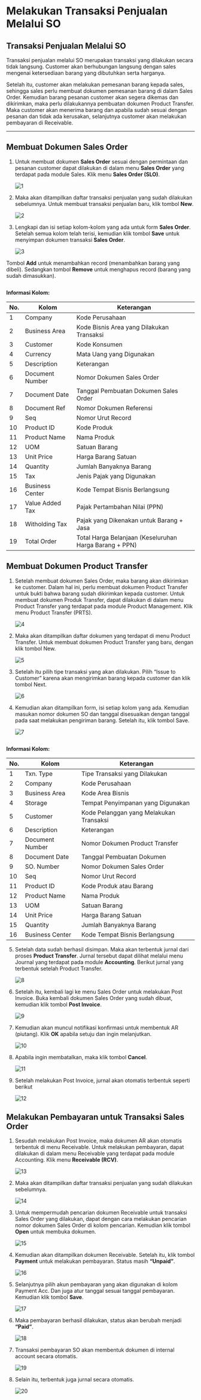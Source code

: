 # Melakukan Transaksi Penjualan Melalui SO

## Transaksi Penjualan Melalui SO

Transaksi penjualan melalui SO merupakan transaksi yang dilakukan secara tidak langsung. Customer akan berhubungan langsung dengan sales mengenai ketersediaan barang yang dibutuhkan serta harganya. 

Setelah itu, customer akan melakukan pemesanan barang kepada sales, sehingga sales perlu membuat dokumen pemesanan barang di dalam Sales Order. Kemudian barang pesanan customer akan segera dikemas dan dikirimkan, maka perlu dilakukannya pembuatan dokumen Product Transfer. Maka customer akan menerima barang dan apabila sudah sesuai dengan pesanan dan tidak ada kerusakan, selanjutnya customer akan melakukan pembayaran di Receivable.

---

## Membuat Dokumen Sales Order
1. Untuk membuat dokumen **Sales Order** sesuai dengan permintaan dan pesanan customer dapat dilakukan di dalam menu **Sales Order** yang terdapat pada module Sales. Klik menu **Sales Order (SLO)**.

    ![1](../dokumentasi-akor/transaksi-penjualan-melalui-SO/1.jpg)


2. Maka akan ditampilkan daftar transaksi penjualan yang sudah dilakukan sebelumnya. Untuk membuat transaksi penjualan baru, klik tombol **New**.

    ![2](../dokumentasi-akor/transaksi-penjualan-melalui-SO/2.png)

3. Lengkapi dan isi setiap kolom-kolom yang ada untuk form **Sales Order**. Setelah semua kolom telah terisi, kemudian klik tombol **Save** untuk menyimpan dokumen transaksi **Sales Order**.

    ![3](../dokumentasi-akor/transaksi-penjualan-melalui-SO/3.png)
    
Tombol **Add** untuk menambahkan record (menambahkan barang yang dibeli). Sedangkan tombol **Remove** untuk menghapus record (barang yang sudah dimasukkan).

```{note}  Semua kolom yang bertanda (*) wajib diisi

```

**Informasi Kolom:** 

| No. | Kolom            | Keterangan                                          |
|-----|------------------|-----------------------------------------------------|
| 1   | Company          | Kode Perusahaan                                     |
| 2   | Business Area    | Kode Bisnis Area yang Dilakukan Transaksi           |
| 3   | Customer         | Kode Konsumen                                      |
| 4   | Currency         | Mata Uang yang Digunakan                            |
| 5   | Description      | Keterangan                                          |
| 6   | Document Number  | Nomor Dokumen Sales Order                           |
| 7   | Document Date    | Tanggal Pembuatan Dokumen Sales Order               |
| 8   | Document Ref     | Nomor Dokumen Referensi                             |
| 9   | Seq              | Nomor Urut Record                                   |
| 10  | Product ID       | Kode Produk                                        |
| 11  | Product Name     | Nama Produk                                        |
| 12  | UOM              | Satuan Barang                                      |
| 13  | Unit Price       | Harga Barang Satuan                                |
| 14  | Quantity         | Jumlah Banyaknya Barang                            |
| 15  | Tax              | Jenis Pajak yang Digunakan                         |
| 16  | Business Center  | Kode Tempat Bisnis Berlangsung                      |
| 17  | Value Added Tax  | Pajak Pertambahan Nilai (PPN)                      |
| 18  | Witholding Tax   | Pajak yang Dikenakan untuk Barang + Jasa           |
| 19  | Total Order       | Total Harga Belanjaan (Keseluruhan Harga Barang + PPN) |


## Membuat Dokumen Product Transfer

1. Setelah membuat dokumen Sales Order, maka barang akan dikirimkan ke customer. Dalam hal ini, perlu membuat dokumen Product Transfer untuk bukti bahwa barang sudah dikirimkan kepada customer. Untuk membuat dokumen Produk Transfer, dapat dilakukan di dalam menu Product Transfer yang terdapat pada module Product Management. Klik menu Product Transfer (PRTS).

     ![4](../dokumentasi-akor/transaksi-penjualan-melalui-SO/4.jpg)

2. Maka akan ditampilkan daftar dokumen yang terdapat di menu Product Transfer. Untuk membuat dokumen Product Transfer yang baru, dengan klik tombol New.

    ![5](../dokumentasi-akor/transaksi-penjualan-melalui-SO/5.png)

3. Setelah itu pilih tipe transaksi yang akan dilakukan. Pilih “Issue to Customer” karena akan mengirimkan barang kepada customer dan klik tombol Next.

    ![6](../dokumentasi-akor/transaksi-penjualan-melalui-SO/6.png)

4. Kemudian akan ditampilkan form, isi setiap kolom yang ada. Kemudian masukan nomor dokumen SO dan tanggal disesuaikan dengan tanggal pada saat melakukan pengiriman barang. Setelah itu, klik tombol Save.

    ![7](../dokumentasi-akor/transaksi-penjualan-melalui-SO/7.png)

```{note}  Semua kolom yang bertanda (*) wajib diisi

```

**Informasi Kolom:** 

| No. | Kolom          | Keterangan                                  |
|-----|----------------|---------------------------------------------|
| 1   | Txn. Type      | Tipe Transaksi yang Dilakukan               |
| 2   | Company        | Kode Perusahaan                             |
| 3   | Business Area  | Kode Area Bisnis                            |
| 4   | Storage        | Tempat Penyimpanan yang Digunakan           |
| 5   | Customer       | Kode Pelanggan yang Melakukan Transaksi     |
| 6   | Description    | Keterangan                                  |
| 7   | Document Number| Nomor Dokumen Product Transfer              |
| 8   | Document Date  | Tanggal Pembuatan Dokumen                   |
| 9   | SO. Number     | Nomor Dokumen Sales Order                   |
| 10  | Seq            | Nomor Urut Record                           |
| 11  | Product ID     | Kode Produk atau Barang                     |
| 12  | Product Name   | Nama Produk                                |
| 13  | UOM            | Satuan Barang                               |
| 14  | Unit Price     | Harga Barang Satuan                         |
| 15  | Quantity       | Jumlah Banyaknya Barang                     |
| 16  | Business Center| Kode Tempat Bisnis Berlangsung              |

 

5. Setelah data sudah berhasil disimpan. Maka akan terbentuk jurnal dari proses **Product Transfer**. Jurnal tersebut dapat dilihat melalui menu Journal yang terdapat pada module **Accounting**. Berikut jurnal yang terbentuk setelah Product Transfer.

    ![8](../dokumentasi-akor/transaksi-penjualan-melalui-SO/8.png)

6. Setelah itu, kembali lagi ke menu Sales Order untuk melakukan Post Invoice. Buka kembali dokumen Sales Order yang sudah dibuat, kemudian klik tombol **Post Invoice**.

    ![9](../dokumentasi-akor/transaksi-penjualan-melalui-SO/9.png)

7. Kemudian akan muncul notifikasi konfirmasi untuk membentuk AR (piutang). Klik **OK** apabila setuju dan ingin melanjutkan.

    ![10](../dokumentasi-akor/transaksi-penjualan-melalui-SO/10.jpg)

8. Apabila ingin membatalkan, maka klik tombol **Cancel**.

    ![11](../dokumentasi-akor/transaksi-penjualan-melalui-SO/11.jpg)

9. Setelah melakukan Post Invoice, jurnal akan otomatis terbentuk seperti berikut

    ![12](../dokumentasi-akor/transaksi-penjualan-melalui-SO/12.png)

## Melakukan Pembayaran untuk Transaksi Sales Order

1. Sesudah melakukan Post Invoice, maka dokumen AR akan otomatis terbentuk di menu Receivable. Untuk melakukan pembayaran, dapat dilakukan di dalam menu Receivable yang terdapat pada module Accounting. Klik menu **Receivable (RCV)**.

    ![13](../dokumentasi-akor/transaksi-penjualan-melalui-SO/13.jpg)

2. Maka akan ditampilkan daftar transaksi penjualan yang sudah dilakukan sebelumnya.  

    ![14](../dokumentasi-akor/transaksi-penjualan-melalui-SO/14.png)

3. Untuk mempermudah pencarian dokumen Receivable untuk transaksi Sales Order yang dilakukan, dapat dengan cara melakukan pencarian nomor dokumen Sales Order di kolom pencarian. Kemudian klik tombol **Open** untuk membuka dokumen.

     ![15](../dokumentasi-akor/transaksi-penjualan-melalui-SO/15.png)

4. Kemudian akan ditampilkan dokumen Receivable. Setelah itu, klik tombol **Payment** untuk melakukan pembayaran. Status masih **“Unpaid”**.

    ![16](../dokumentasi-akor/transaksi-penjualan-melalui-SO/16.png)

5. Selanjutnya pilih akun pembayaran yang akan digunakan di kolom Payment Acc. Dan juga atur tanggal sesuai tanggal pembayaran. Kemudian klik tombol **Save**.

    ![17](../dokumentasi-akor/transaksi-penjualan-melalui-SO/17.png)

6. Maka pembayaran berhasil dilakukan, status akan berubah menjadi **“Paid”**.

    ![18](../dokumentasi-akor/transaksi-penjualan-melalui-SO/18.png)

7. Transaksi pembayaran SO akan membentuk dokumen di internal account secara otomatis.

    ![19](../dokumentasi-akor/transaksi-penjualan-melalui-SO/19.png)

8. Selain itu, terbentuk juga jurnal secara otomatis.

    ![20](../dokumentasi-akor/transaksi-penjualan-melalui-SO/20.png)

```{tableofcontents}
```
